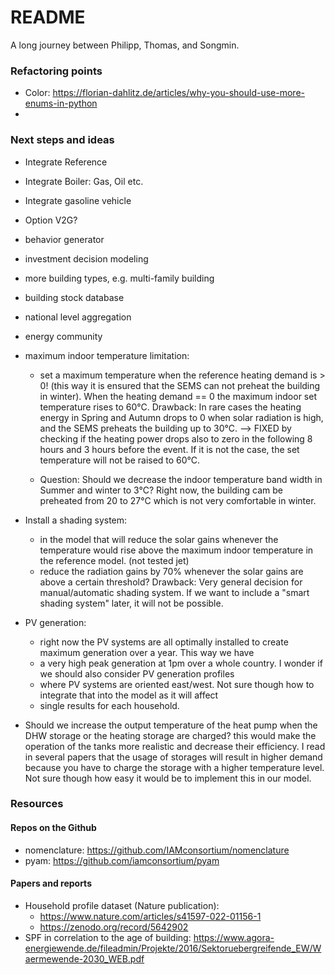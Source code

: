 # README

A long journey between Philipp, Thomas, and Songmin.

### Refactoring points

- Color: https://florian-dahlitz.de/articles/why-you-should-use-more-enums-in-python
- 

### Next steps and ideas

- Integrate Reference 
- Integrate Boiler: Gas, Oil etc. 
- Integrate gasoline vehicle
- Option V2G?

- behavior generator
- investment decision modeling
- more building types, e.g. multi-family building
- building stock database
- national level aggregation
- energy community

- maximum indoor temperature limitation:
  - set a maximum temperature when the reference heating demand is > 0! (this way it is ensured that the SEMS can 
     not preheat the building in winter). When the heating demand == 0 the maximum indoor set temperature rises to 60°C. 
    Drawback: In rare cases the heating energy in Spring and Autumn drops to 0 
     when solar radiation is high, and the SEMS preheats the building up to 30°C. --> FIXED by checking if the heating 
     power drops also to zero in the following 8 hours and 3 hours before the event. If it is not the case, the set 
     temperature will not be raised to 60°C. 

  - Question: Should we decrease the indoor temperature band width in Summer and winter to 3°C? Right now, the building
       cam be preheated from 20 to 27°C which is not very comfortable in winter. 

- Install a shading system:
    - in the model that will reduce the solar gains whenever the temperature would rise above 
      the maximum indoor temperature in the reference model. (not tested jet)
    - reduce the radiation gains by 70% whenever the solar gains are above a certain threshold?
    Drawback: Very general decision for manual/automatic shading system. If we want to include a "smart shading system"
            later, it will not be possible. 

      
- PV generation:
  - right now the PV systems are all optimally installed to create maximum generation over a year. This way we have 
  - a very high peak generation at 1pm over a whole country. I wonder if we should also consider PV generation profiles 
  - where PV systems are oriented east/west. Not sure though how to integrate that into the model as it will affect 
  - single results for each household.


- Should we increase the output temperature of the heat pump when the DHW storage or the heating storage are charged?
      this would make the operation of the tanks more realistic and decrease their efficiency. I read in several 
      papers that the usage of storages will result in higher demand because you have to charge the storage with a 
      higher temperature level. Not sure though how easy it would be to implement this in our model.

### Resources

#### Repos on the Github
 - nomenclature: https://github.com/IAMconsortium/nomenclature
 - pyam: https://github.com/iamconsortium/pyam

#### Papers and reports
 - Household profile dataset (Nature publication): 
    - https://www.nature.com/articles/s41597-022-01156-1
    - https://zenodo.org/record/5642902
 - SPF in correlation to the age of building: https://www.agora-energiewende.de/fileadmin/Projekte/2016/Sektoruebergreifende_EW/Waermewende-2030_WEB.pdf
 